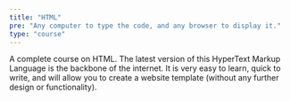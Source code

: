 ```yaml
---
title: "HTML"
pre: "Any computer to type the code, and any browser to display it."
type: "course"
---
```


A complete course on HTML. The latest version of this HyperText Markup Language is the backbone of the internet. It is very easy to learn, quick to write, and will allow you to create a website template (without any further design or functionality).